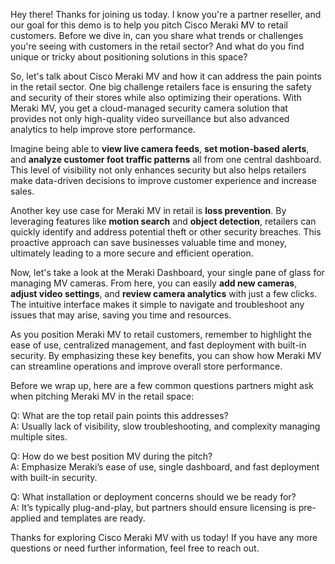 Hey there! Thanks for joining us today. I know you're a partner reseller, and our goal for this demo is to help you pitch Cisco Meraki MV to retail customers. Before we dive in, can you share what trends or challenges you're seeing with customers in the retail sector? And what do you find unique or tricky about positioning solutions in this space?

So, let's talk about Cisco Meraki MV and how it can address the pain points in the retail sector. One big challenge retailers face is ensuring the safety and security of their stores while also optimizing their operations. With Meraki MV, you get a cloud-managed security camera solution that provides not only high-quality video surveillance but also advanced analytics to help improve store performance.

Imagine being able to **view live camera feeds**, **set motion-based alerts**, and **analyze customer foot traffic patterns** all from one central dashboard. This level of visibility not only enhances security but also helps retailers make data-driven decisions to improve customer experience and increase sales.

Another key use case for Meraki MV in retail is **loss prevention**. By leveraging features like **motion search** and **object detection**, retailers can quickly identify and address potential theft or other security breaches. This proactive approach can save businesses valuable time and money, ultimately leading to a more secure and efficient operation.

Now, let's take a look at the Meraki Dashboard, your single pane of glass for managing MV cameras. From here, you can easily **add new cameras**, **adjust video settings**, and **review camera analytics** with just a few clicks. The intuitive interface makes it simple to navigate and troubleshoot any issues that may arise, saving you time and resources.

As you position Meraki MV to retail customers, remember to highlight the ease of use, centralized management, and fast deployment with built-in security. By emphasizing these key benefits, you can show how Meraki MV can streamline operations and improve overall store performance.

Before we wrap up, here are a few common questions partners might ask when pitching Meraki MV in the retail space:

Q: What are the top retail pain points this addresses?  
A: Usually lack of visibility, slow troubleshooting, and complexity managing multiple sites.

Q: How do we best position MV during the pitch?  
A: Emphasize Meraki’s ease of use, single dashboard, and fast deployment with built-in security.

Q: What installation or deployment concerns should we be ready for?  
A: It’s typically plug-and-play, but partners should ensure licensing is pre-applied and templates are ready.

Thanks for exploring Cisco Meraki MV with us today! If you have any more questions or need further information, feel free to reach out.